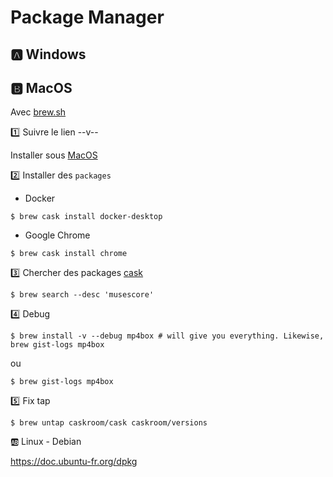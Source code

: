 # Package Manager


## :a: Windows



## :b: MacOS

Avec [brew.sh](http://brew.sh/)

:one: Suivre le lien --v--

  Installer sous [MacOS](MacOS.md)

:two: Installer des `packages`

* Docker

```
$ brew cask install docker-desktop
```

* Google Chrome

```
$ brew cask install chrome
```

:three: Chercher des packages [cask](https://formulae.brew.sh/cask/)

```
$ brew search --desc 'musescore' 
```

:four: Debug
 
```
$ brew install -v --debug mp4box # will give you everything. Likewise, brew gist-logs mp4box
```

ou

```
$ brew gist-logs mp4box
```

:five: Fix tap

```
$ brew untap caskroom/cask caskroom/versions
```


:ab: Linux - Debian

https://doc.ubuntu-fr.org/dpkg
